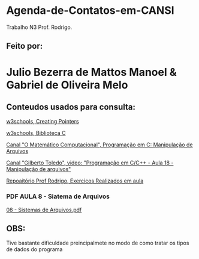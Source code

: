 # Agenda-de-Contatos-em-CANSI
Trabalho N3 Prof. Rodrigo.

## Feito por:
# Julio Bezerra de Mattos Manoel & Gabriel de Oliveira Melo

## Conteudos usados para consulta:

<a href="https://www.w3schools.com/c/c_pointers.php">w3schools, Creating Pointers</a>


<a href="https://www.w3schools.com/c/index.php">w3schools, Biblioteca C</a>


<a href="https://www.youtube.com/watch?v=PkFSpFQ5l-g">Canal "O Matemático Computacional", Programação em C: Manipulação de Arquivos</a>


<a href="https://www.youtube.com/watch?v=6h2ja9MzBkc">Canal "Gilberto Toledo", video: "Programação em C/C++ - Aula 18 - Manipulação de arquivos"</a>


<a href="https://github.com/gregori/exercicios_c_arquivos">Repoaitório Prof Rodrigo, Exercicos Realizados em aula</a>

### PDF AULA 8 - Siatema de Arquivos


[08 - Sistemas de Arquivos.pdf](https://github.com/user-attachments/files/15945930/08.-.Sistemas.de.Arquivos.pdf)


## OBS:

Tive bastante dificuldade preincipalmete no modo de como tratar os tipos de dados do programa
